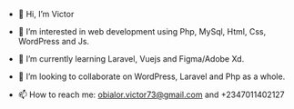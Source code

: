 - 👋 Hi, I’m Victor

- 👀 I’m interested in web development using
Php, MySql, Html, Css, WordPress and Js.

- 🌱 I’m currently learning Laravel, Vuejs and Figma/Adobe Xd.

- 💞️ I’m looking to collaborate on WordPress, Laravel and Php as a whole.

- 📫 How to reach me: obialor.victor73@gmail.com and +2347011402127

<!---
Vik2Ree/Vik2Ree is a ✨ special ✨ repository because its `README.md` (this file) appears on your GitHub profile.
You can click the Preview link to take a look at your changes.
--->
